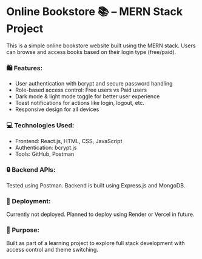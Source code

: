 # Online Bookstore 📚 – MERN Stack Project

This is a simple online bookstore website built using the MERN stack. Users can browse and access books based on their login type (free/paid).

### 🛍 Features:
- User authentication with bcrypt and secure password handling
- Role-based access control: Free users vs Paid users
- Dark mode & light mode toggle for better user experience
- Toast notifications for actions like login, logout, etc.
- Responsive design for all devices

### 💻 Technologies Used:
- Frontend: React.js, HTML, CSS, JavaScript
- Authentication: bcrypt.js
- Tools: GitHub, Postman

### 🔒 Backend APIs:
Tested using Postman. Backend is built using Express.js and MongoDB.

### 🚀 Deployment:
Currently not deployed. Planned to deploy using Render or Vercel in future.

### 🎯 Purpose:
Built as part of a learning project to explore full stack development with access control and theme switching.
